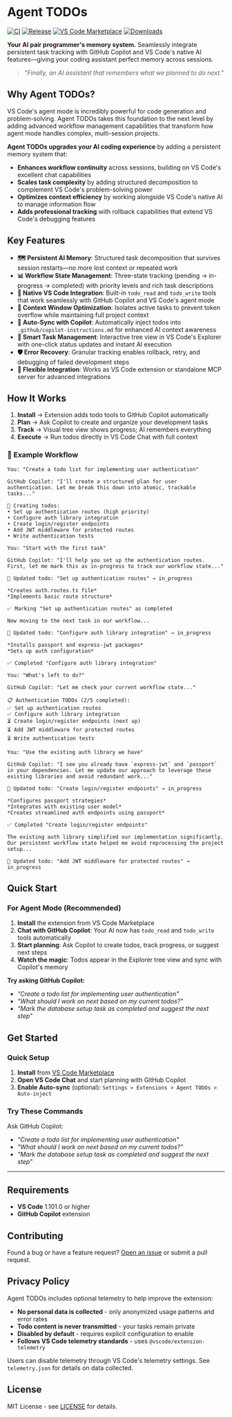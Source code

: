 # Agent TODOs

[![CI](https://github.com/digitarald/vscode-agent-todos/actions/workflows/auto-release.yml/badge.svg)](https://github.com/digitarald/vscode-agent-todos/actions/workflows/auto-release.yml)
[![Release](https://github.com/digitarald/vscode-agent-todos/actions/workflows/release.yml/badge.svg)](https://github.com/digitarald/vscode-agent-todos/actions/workflows/release.yml)
[![VS Code Marketplace](https://img.shields.io/visual-studio-marketplace/v/digitarald.agent-todos)](https://marketplace.visualstudio.com/items?itemName=digitarald.agent-todos)
[![Downloads](https://img.shields.io/visual-studio-marketplace/d/digitarald.agent-todos)](https://marketplace.visualstudio.com/items?itemName=digitarald.agent-todos)

**Your AI pair programmer's memory system.** Seamlessly integrate persistent task tracking with GitHub Copilot and VS Code's native AI features—giving your coding assistant perfect memory across sessions.

> *"Finally, an AI assistant that remembers what we planned to do next."*

## Why Agent TODOs?

VS Code's agent mode is incredibly powerful for code generation and problem-solving. Agent TODOs takes this foundation to the next level by adding advanced workflow management capabilities that transform how agent mode handles complex, multi-session projects.

**Agent TODOs upgrades your AI coding experience** by adding a persistent memory system that:

- **Enhances workflow continuity** across sessions, building on VS Code's excellent chat capabilities
- **Scales task complexity** by adding structured decomposition to complement VS Code's problem-solving power  
- **Optimizes context efficiency** by working alongside VS Code's native AI to manage information flow
- **Adds professional tracking** with rollback capabilities that extend VS Code's debugging features

## Key Features

- **🗺️ Persistent AI Memory**: Structured task decomposition that survives session restarts—no more lost context or repeated work
- **📊 Workflow State Management**: Three-state tracking (pending → in-progress → completed) with priority levels and rich task descriptions
- **🤖 Native VS Code Integration**: Built-in `todo_read` and `todo_write` tools that work seamlessly with GitHub Copilot and VS Code's agent mode
- **🧠 Context Window Optimization**: Isolates active tasks to prevent token overflow while maintaining full project context
- **🔗 Auto-Sync with Copilot**: Automatically inject todos into `.github/copilot-instructions.md` for enhanced AI context awareness
- **🎯 Smart Task Management**: Interactive tree view in VS Code's Explorer with one-click status updates and instant AI execution
- **🛡️ Error Recovery**: Granular tracking enables rollback, retry, and debugging of failed development steps
- **🔧 Flexible Integration**: Works as VS Code extension or standalone MCP server for advanced integrations

## How It Works

1. **Install** → Extension adds todo tools to GitHub Copilot automatically
2. **Plan** → Ask Copilot to create and organize your development tasks  
3. **Track** → Visual tree view shows progress; AI remembers everything
4. **Execute** → Run todos directly in VS Code Chat with full context

### 🔄 Example Workflow

```
You: "Create a todo list for implementing user authentication"

GitHub Copilot: "I'll create a structured plan for user authentication. Let me break this down into atomic, trackable tasks..."

📝 Creating todos:
• Set up authentication routes (high priority)
• Configure auth library integration  
• Create login/register endpoints
• Add JWT middleware for protected routes
• Write authentication tests

You: "Start with the first task"

GitHub Copilot: "I'll help you set up the authentication routes. First, let me mark this as in-progress to track our workflow state..."

🔄 Updated todo: "Set up authentication routes" → in_progress

*Creates auth.routes.ts file*
*Implements basic route structure*

✅ Marking "Set up authentication routes" as completed

Now moving to the next task in our workflow...

🔄 Updated todo: "Configure auth library integration" → in_progress

*Installs passport and express-jwt packages*
*Sets up auth configuration*

✅ Completed "Configure auth library integration"

You: "What's left to do?"

GitHub Copilot: "Let me check your current workflow state..."

📋 Authentication TODOs (2/5 completed):
✅ Set up authentication routes
✅ Configure auth library integration  
⏳ Create login/register endpoints (next up)
⏳ Add JWT middleware for protected routes
⏳ Write authentication tests

You: "Use the existing auth library we have"

GitHub Copilot: "I see you already have `express-jwt` and `passport` in your dependencies. Let me update our approach to leverage these existing libraries and avoid redundant work..."

🔄 Updated todo: "Create login/register endpoints" → in_progress

*Configures passport strategies*
*Integrates with existing user model*  
*Creates streamlined auth endpoints using passport*

✅ Completed "Create login/register endpoints"

The existing auth library simplified our implementation significantly. Our persistent workflow state helped me avoid reprocessing the project setup...

🔄 Updated todo: "Add JWT middleware for protected routes" → in_progress
```

## Quick Start

### For Agent Mode (Recommended)

1. **Install** the extension from VS Code Marketplace
2. **Chat with GitHub Copilot**: Your AI now has `todo_read` and `todo_write` tools automatically
3. **Start planning**: Ask Copilot to create todos, track progress, or suggest next steps
4. **Watch the magic**: Todos appear in the Explorer tree view and sync with Copilot's memory

**Try asking GitHub Copilot:**
- *"Create a todo list for implementing user authentication"*
- *"What should I work on next based on my current todos?"*  
- *"Mark the database setup task as completed and suggest the next step"*

## Get Started

### Quick Setup

1. **Install** from [VS Code Marketplace](https://marketplace.visualstudio.com/items?itemName=digitarald.agent-todos)
2. **Open VS Code Chat** and start planning with GitHub Copilot
3. **Enable Auto-sync** (optional): `Settings > Extensions > Agent TODOs > Auto-inject`

### Try These Commands

Ask GitHub Copilot:
- *"Create a todo list for implementing user authentication"*
- *"What should I work on next based on my current todos?"*  
- *"Mark the database setup task as completed and suggest the next step"*

---

## Requirements

- **VS Code** 1.101.0 or higher
- **GitHub Copilot** extension

## Contributing

Found a bug or have a feature request? [Open an issue](https://github.com/digitarald/vscode-agent-todos/issues) or submit a pull request.

## Privacy Policy

Agent TODOs includes optional telemetry to help improve the extension:

- **No personal data is collected** - only anonymized usage patterns and error rates
- **Todo content is never transmitted** - your tasks remain private
- **Disabled by default** - requires explicit configuration to enable
- **Follows VS Code telemetry standards** - uses `@vscode/extension-telemetry`

Users can disable telemetry through VS Code's telemetry settings. See `telemetry.json` for details on data collected.

## License

MIT License - see [LICENSE](LICENSE) for details.
